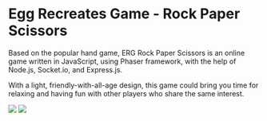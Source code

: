 ﻿# Egg Recreates Game - Rock Paper Scissors

Based on the popular hand game, ERG Rock Paper Scissors is an online game written in JavaScript, using Phaser framework, with the help of Node.js, Socket.io, and Express.js.

With a light, friendly-with-all-age design, this game could bring you time for relaxing and having fun with other players who share the same interest.

![](https://lh3.googleusercontent.com/pw/AIL4fc-uSMnYzXbB9XI2LKZhEohoWx5YZZXAElpDJ9Tsv9h-XFMe2NiP_PshdV9TNAiqXTXNQJcP1P-tIiYTMgjLc8mtvH9Q9QWy6ip5iNSAjc3eCvnZPu0=w2400)
![](https://lh3.googleusercontent.com/pw/AIL4fc_bZTNaHoh60_hhWuaQKSYR0vC2x1sdlijUfO0F2Xbdflvfo2rMyRNADH5oWKFdi7mo0Km_bDe5jh21wY6t-TI2g5S_UX5a0zF4EZhm7JUkR3EAPLY=w2400)
